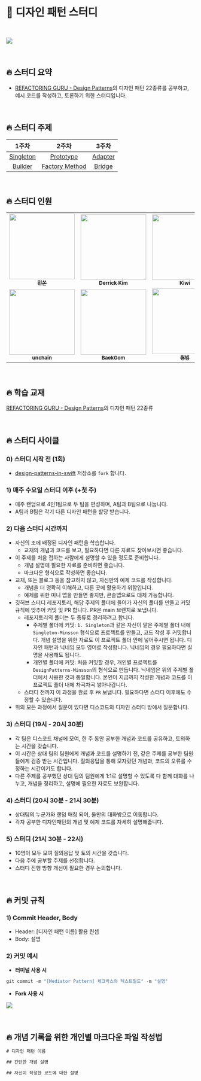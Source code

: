 # 🎨 디자인 패턴 스터디

<br>

![](https://i.imgur.com/TJjXipW.png)

<br>

## 🔥 스터디 요약
- [REFACTORING GURU - Design Patterns](https://refactoring.guru/design-patterns)의 디자인 패턴 22종류를 공부하고, 예시 코드를 작성하고, 토론하기 위한 스터디입니다.

<br>


## 🔥 스터디 주제

| 1주차 | 2주차 | 3주차 |
|:-:|:-:|:-:|
|[Singleton](https://github.com/minsson/design-patterns-in-swift/pulls?q=is%3Apr+label%3A%22Singleton+Pattern%22+) | [Prototype](https://github.com/minsson/design-patterns-in-swift/pulls?q=is%3Apr+label%3A%22Prototype+Pattern%22+) | [Adapter](https://github.com/minsson/design-patterns-in-swift/pulls?q=is%3Apr+label%3A%22Adapter+Pattern%22+) |
|[Builder](https://github.com/minsson/design-patterns-in-swift/pulls?q=is%3Apr+label%3A%22Builder+Pattern%22+) | [Factory Method](https://github.com/minsson/design-patterns-in-swift/pulls?q=is%3Apr+label%3A%22Factory+Method+Pattern%22+) | [Bridge](https://github.com/minsson/design-patterns-in-swift/pulls?q=is%3Apr+label%3A%22Bridge+Pattern%22+)

<br>

## 🔥 스터디 인원

<table>
    
  <tr>
    <td align="center"><a href="https://github.com/minsson"><img src="https://avatars.githubusercontent.com/u/96630194?v=4?s=100" width="175px;" alt=""/><br /><sub><b>민쏜</b></b></sub></a></td>
    <td align="center"><a href="https://github.com/derrickkim0109"><img src="https://avatars.githubusercontent.com/u/59466342?v=4?s=100" width="175px;" alt=""/><br /><sub><b>Derrick Kim</b></sub></a></td>
    <td align="center"><a href="https://github.com/kiwi1023"><img src="https://avatars.githubusercontent.com/u/101521502?v=4?s=100" width="175px;" alt=""/><br /><sub><b>Kiwi</b></sub></a></td>
    <td align="center"><a href="https://github.com/Judy-999"><img src="https://avatars.githubusercontent.com/u/102353787?v=4?s=100" width="175px;" alt=""/><br /><sub><b>Judy</b></sub></a></td>
  </tr>
  
  <tr>
    <td align="center"><a href="https://github.com/unchain123"><img src="https://avatars.githubusercontent.com/u/98506825?v=4?s=100" width="175px;" alt=""/><br /><sub><b>unchain</b><br></a></td>
    <td align="center"><a href="https://github.com/Baek-Gom-95"><img src="https://avatars.githubusercontent.com/u/94192712?v=4" width="175px;" alt=""/><br /><sub><b>BaekGom</b><br></a></td>
    <td align="center"><a href="https://github.com/wongbingg"><img src="https://avatars.githubusercontent.com/u/95671495?v=4?s=100" width="175px;" alt=""/><br /><sub><b>웡빙</a></td>
    <td align="center"><a href="https://github.com/seohyeon2"><img src="https://avatars.githubusercontent.com/u/50102522?v=4?s=100" width="175px;" alt=""/><br /><sub><b>현이</a></td>
  </tr>
        
</table>
<br />
        
## 🔥 학습 교재

[REFACTORING GURU - Design Patterns](https://refactoring.guru/design-patterns)의 디자인 패턴 22종류

<br>

## 🔥 스터디 사이클

### 0) 스터디 시작 전 (1회)
- [design-patterns-in-swift](https://github.com/minsson/design-patterns-in-swift) 저장소를 `fork` 합니다.
        
### 1) 매주 수요일 스터디 이후 (+첫 주)
- 매주 랜덤으로 4인1팀으로 두 팀을 편성하며, A팀과 B팀으로 나눕니다.
- A팀과 B팀은 각기 다른 디자인 패턴을 할당 받습니다.

### 2) 다음 스터디 시간까지
- 자신의 조에 배정된 디자인 패턴을 학습합니다.
    - 교재의 개념과 코드를 보고, 필요하다면 다른 자료도 찾아보시면 좋습니다.
- 이 주제를 처음 접하는 사람에게 설명할 수 있을 정도로 준비합니다.
    - 개념 설명에 필요한 자료를 준비하면 좋습니다.
    - 마크다운 형식으로 작성하면 좋습니다.
- 교재, 또는 블로그 등을 참고하지 않고, 자신만의 예제 코드를 작성합니다.
    - 개념을 더 명확히 이해하고, 다른 곳에 활용하기 위함입니다.
    - 예제를 위한 미니 앱을 만들면 좋지만, 콘솔앱으로도 대체 가능합니다.
- 깃허브 스터디 레포지토리, 해당 주제의 폴더에 들어가 자신의 폴더를 만들고 커밋 규칙에 맞추어 커밋 및 PR 합니다. PR은 main 브랜치로 보냅니다.
    - 레포지토리의 폴더는 두 종류로 정리하려고 합니다.
        - 주제별 폴더에 커밋: `1. Singleton`과 같은 자신이 맡은 주제별 폴더 내에 `Singleton-Minsson` 형식으로 프로젝트를 만들고, 코드 작성 후 커밋합니다. 개념 설명을 위한 자료도 이 프로젝트 폴더 안에 넣어주시면 됩니다. 디자인 패턴과 닉네임 모두 영어로 작성합니다. 닉네임의 경우 필요하다면 실명을 사용해도 됩니다.
        - 개인별 폴더에 커밋: 처음 커밋할 경우, 개인별 프로젝트를 `DesignPatterns-Minsson`의 형식으로 만듭니다. 닉네임은 위의 주제별 폴더에서 사용한 것과 통일합니다. 본인이 지금까지 작성한 개념과 코드를 이 프로젝트 폴더 내에 차곡차곡 쌓아나갑니다.
    - 스터디 전까지 이 과정을 완료 후 `PR` 보냅니다. 필요하다면 스터디 이후에도 수정할 수 있습니다.
- 위의 모든 과정에서 질문이 있다면 디스코드의 디자인 스터디 방에서 질문합니다.

### 3) 스터디 (19시 - 20시 30분)
- 각 팀은 디스코드 채널에 모여, 한 주 동안 공부한 개념과 코드를 공유하고, 토의하는 시간을 갖습니다.
- 이 시간은 상대 팀의 팀원에게 개념과 코드를 설명하기 전, 같은 주제를 공부한 팀원들에게 검증 받는 시간입니다. 질의응답을 통해 모자랐던 개념과, 코드의 오류를 수정하는 시간이기도 합니다.
- 다른 주제를 공부했던 상대 팀의 팀원에게 1:1로 설명할 수 있도록 다 함께 대화를 나누고, 개념을 정리하고, 설명에 필요한 자료도 보완합니다.

### 4) 스터디 (20시 30분 - 21시 30분)
- 상대팀의 누군가와 랜덤 매칭 되어, 둘만의 대화방으로 이동합니다.
- 각자 공부한 디자인패턴의 개념 및 예제 코드를 자세히 설명해줍니다.

### 5) 스터디 (21시 30분 - 22시)
- 10명이 모두 모여 질의응답 및 토의 시간을 갖습니다.
- 다음 주에 공부할 주제를 선정합니다.
- 스터디 진행 방향 개선이 필요한 경우 논의합니다.

<br>

## 🔥 커밋 규칙

### 1) Commit Header, Body

- Header: [디자인 패턴 이름] 활용 컨셉
- Body: 설명

### 2) 커밋 예시

- **터미널 사용 시**

```swift
git commit -m "[Mediator Pattern] 체크박스와 텍스트필드" -m "설명"
```

- **Fork 사용 시**

![](https://i.imgur.com/y0yITdE.png)

<br>
        
## 🔥 개념 기록을 위한 개인별 마크다운 파일 작성법

```swift
# 디자인 패턴 이름

## 간단한 개념 설명

## 자신이 작성한 코드에 대한 설명
```


